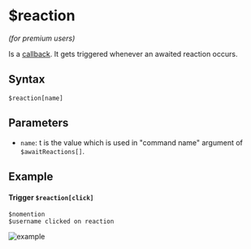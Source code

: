 # $reaction
*(for premium users)*

Is a [callback](../callbacks/introduction.html). It gets triggered whenever an awaited reaction occurs.

## Syntax
```
$reaction[name]
```
## Parameters
- `name`: t is the value which is used in "command name" argument of `$awaitReactions[]`.

## Example
#### Trigger `$reaction[click]`
```
$nomention
$username clicked on reaction
```

![example](https://user-images.githubusercontent.com/113303649/210166708-3395a683-07ad-4f1b-b018-31f2a317de6f.png)
